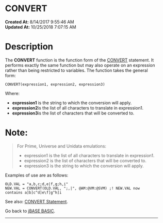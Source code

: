 # CONVERT

**Created At:** 8/14/2017 9:55:46 AM  
**Updated At:** 10/25/2018 7:07:15 AM  


# Description

The **CONVERT** function is the function form of the [CONVERT](266857-convert-statement) statement. It performs exactly the same function but may also operate on an expression rather than being restricted to variables. The function takes the general form:

```
CONVERT(expression1, expression2, expression3)
```

Where:

- **expression1** is the string to which the conversion will apply.
- **expression2**is the list of all characters to translate in expression1.
- **expression3**is the list of characters that will be converted to.


# Note:


> For Prime, Universe and Unidata emulations:
> 
> - expression1 is the list of all characters to translate in expression1.
> - expression2 is the list of characters that will be converted to.
> - expression3 is the string to which the conversion will apply.


Examples of use are as follows:

```
OLD.VAL = "a,b,c;d,e|f,g;h,i"
NEW.VAL = CONVERT(OLD.VAL, ";,|", @AM:@VM:@SVM) ;! NEW.VAL now contains a]b]c^d]e\f]g^h]i
```



See also: [CONVERT Statement](266857-convert-statement).

Go back to [jBASE BASIC](263498-jbase-basic).

* * *

